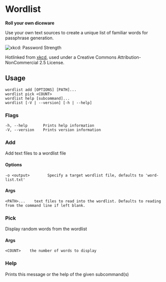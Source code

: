 # Wordlist

**Roll your own diceware**


Use your own text sources to create a unique list of familiar words for passphrase generation.

![xkcd: Password Strength](https://imgs.xkcd.com/comics/password_strength.png)

Hotlinked from [xkcd](https://xkcd.com/936/), used under a Creative Commons Attribution-NonCommercial 2.5 License.

## Usage
    wordlist add [OPTIONS] [PATH]...
    wordlist pick <COUNT>
    wordlist help [subcommand]...
    wordlist [-V | --version] [-h | --help]

### Flags
    -h, --help       Prints help information
    -V, --version    Prints version information

### Add
Add text files to a wordlist file

#### Options
    -o <output>        Specify a target wordlist file, defaults to 'word-list.txt'

#### Args
    <PATH>...    text files to read into the wordlist. Defaults to reading from the command line if left blank.

### Pick
Display random words from the wordlist

#### Args
    <COUNT>    the number of words to display

### Help
Prints this message or the help of the given subcommand(s)
